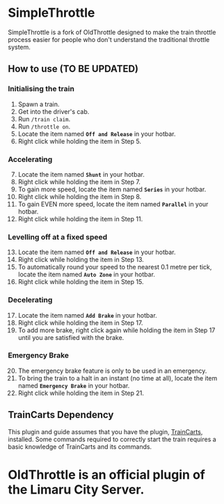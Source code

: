 # SimpleThrottle
SimpleThrottle is a fork of OldThrottle designed to make the train throttle process easier for people who don't understand the traditional throttle system.

## How to use (TO BE UPDATED)

### Initialising the train
1. Spawn a train.
2. Get into the driver's cab.
3. Run `/train claim`.
4. Run `/throttle on`.
5. Locate the item named **`Off and Release`** in your hotbar.
6. Right click while holding the item in Step 5.

### Accelerating
7. Locate the item named **`Shunt`** in your hotbar.
8. Right click while holding the item in Step 7.
9. To gain more speed, locate the item named **`Series`** in your hotbar.
10. Right click while holding the item in Step 8.
11. To gain EVEN more speed, locate the item named **`Parallel`** in your hotbar.
12. Right click while holding the item in Step 11.

### Levelling off at a fixed speed
13. Locate the item named **`Off and Release`** in your hotbar.
14. Right click while holding the item in Step 13.
15. To automatically round your speed to the nearest 0.1 metre per tick, locate the item named **`Auto Zone`** in your hotbar.
16. Right click while holding the item in Step 15.

### Decelerating
17. Locate the item named **`Add Brake`** in your hotbar.
18. Right click while holding the item in Step 17.
19. To add more brake, right click again while holding the item in Step 17 until you are satisfied with the brake.

### Emergency Brake
20. The emergency brake feature is only to be used in an emergency.
21. To bring the train to a halt in an instant (no time at all), locate the item named **`Emergency Brake`** in your hotbar.
22. Right click while holding the item in Step 21.

## TrainCarts Dependency
This plugin and guide assumes that you have the plugin, [TrainCarts](https://www.spigotmc.org/resources/traincarts.39592/), installed. Some commands required to correctly start the train requires a basic knowledge of TrainCarts and its commands.

# OldThrottle is an official plugin of the Limaru City Server.
